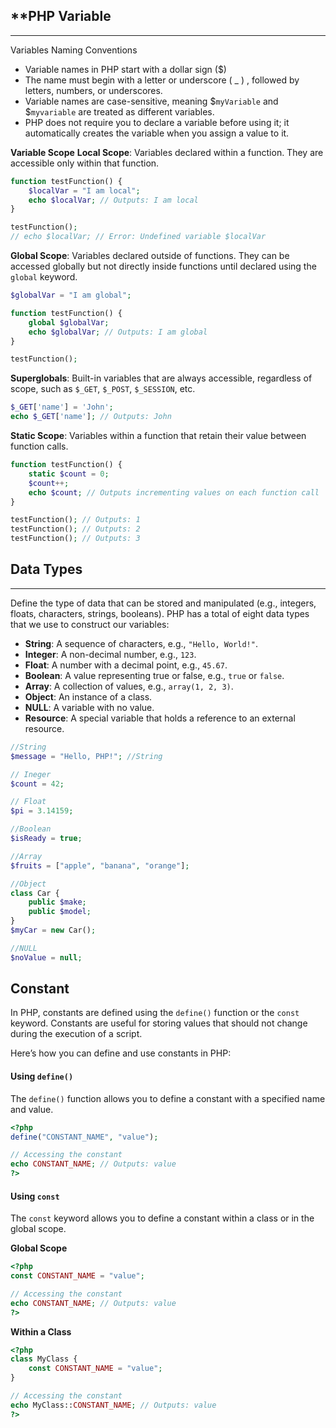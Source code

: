 
## **PHP Variable 
---
Variables Naming Conventions
- Variable names in PHP start with a dollar sign ($)
- The name must begin with a letter or underscore ( _ ) , followed
  by letters, numbers, or underscores.
- Variable names are case-sensitive, meaning $`myVariable` and
  $`myvariable` are treated as different variables.
- PHP does not require you to declare a variable before using it; it
  automatically creates the variable when you assign a value to it.

**Variable Scope**
**Local Scope**: Variables declared within a function. They are accessible only within that function.
```php
function testFunction() {
    $localVar = "I am local";
    echo $localVar; // Outputs: I am local
}

testFunction();
// echo $localVar; // Error: Undefined variable $localVar
```

**Global Scope**: Variables declared outside of functions. They can be accessed globally but not directly inside functions until declared using the `global` keyword.
```php
$globalVar = "I am global";

function testFunction() {
    global $globalVar;
    echo $globalVar; // Outputs: I am global
}

testFunction();
```

**Superglobals**: Built-in variables that are always accessible, regardless of scope, such as `$_GET`, `$_POST`, `$_SESSION`, etc.
```php
$_GET['name'] = 'John';
echo $_GET['name']; // Outputs: John
```

**Static Scope**: Variables within a function that retain their value between function calls.
```php
function testFunction() {
    static $count = 0;
    $count++;
    echo $count; // Outputs incrementing values on each function call
}

testFunction(); // Outputs: 1
testFunction(); // Outputs: 2
testFunction(); // Outputs: 3
```

## **Data Types**
---
Define the type of data that can be stored and manipulated (e.g., integers, floats, characters, strings, booleans).
PHP has a total of eight data types that we use to construct our variables:
- **String**: A sequence of characters, e.g., `"Hello, World!"`.
- **Integer**: A non-decimal number, e.g., `123`.
- **Float**: A number with a decimal point, e.g., `45.67`.
- **Boolean**: A value representing true or false, e.g., `true` or `false`.
- **Array**: A collection of values, e.g., `array(1, 2, 3)`.
- **Object**: An instance of a class.
- **NULL**: A variable with no value.
- **Resource**: A special variable that holds a reference to an external resource.
```php
//String 
$message = "Hello, PHP!"; //String

// Ineger
$count = 42;   

// Float
$pi = 3.14159;            

//Boolean
$isReady = true;

//Array
$fruits = ["apple", "banana", "orange"];

//Object
class Car {
    public $make;
    public $model;
}
$myCar = new Car();

//NULL
$noValue = null;
```

## **Constant**
In PHP, constants are defined using the `define()` function or the `const` keyword. Constants are useful for storing values that should not change during the execution of a script.

Here’s how you can define and use constants in PHP:
#### Using `define()`
The `define()` function allows you to define a constant with a specified name and value.
```php
<?php
define("CONSTANT_NAME", "value");

// Accessing the constant
echo CONSTANT_NAME; // Outputs: value
?>
```
#### Using `const`
The `const` keyword allows you to define a constant within a class or in the global scope.

**Global Scope**
```php
<?php
const CONSTANT_NAME = "value";

// Accessing the constant
echo CONSTANT_NAME; // Outputs: value
?>
```
**Within a Class**
```php
<?php
class MyClass {
    const CONSTANT_NAME = "value";
}

// Accessing the constant
echo MyClass::CONSTANT_NAME; // Outputs: value
?>
```
